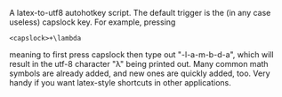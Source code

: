 A latex-to-utf8 autohotkey script.
The default trigger is the (in any case useless) capslock key.
For example, pressing
```
<capslock>+\lambda
```
meaning to first press capslock then type out "\-l-a-m-b-d-a", which
will result in the utf-8 character "λ" being printed out. Many common
math symbols are already added, and new ones are quickly added, too.
Very handy if you want latex-style shortcuts in other applications.
